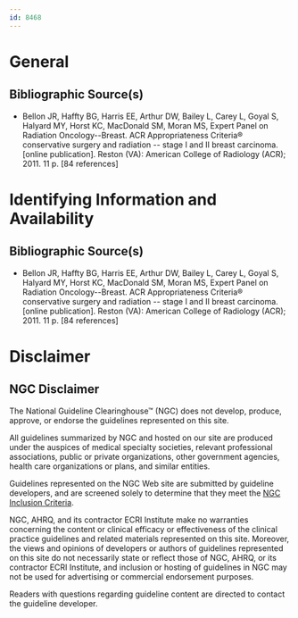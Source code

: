 ```yaml
---
id: 8468
---
```


# General

## Bibliographic Source(s)

- Bellon JR, Haffty BG, Harris EE, Arthur DW, Bailey L, Carey L, Goyal S, Halyard MY, Horst KC, MacDonald SM, Moran MS, Expert Panel on Radiation Oncology--Breast. ACR Appropriateness Criteria® conservative surgery and radiation -- stage I and II breast carcinoma. [online publication]. Reston (VA): American College of Radiology (ACR); 2011. 11 p. [84 references]

# Identifying Information and Availability

## Bibliographic Source(s)

- Bellon JR, Haffty BG, Harris EE, Arthur DW, Bailey L, Carey L, Goyal S, Halyard MY, Horst KC, MacDonald SM, Moran MS, Expert Panel on Radiation Oncology--Breast. ACR Appropriateness Criteria® conservative surgery and radiation -- stage I and II breast carcinoma. [online publication]. Reston (VA): American College of Radiology (ACR); 2011. 11 p. [84 references]

# Disclaimer

## NGC Disclaimer

The National Guideline Clearinghouse™ (NGC) does not develop, produce, approve, or endorse the guidelines represented on this site.

All guidelines summarized by NGC and hosted on our site are produced under the auspices of medical specialty societies, relevant professional associations, public or private organizations, other government agencies, health care organizations or plans, and similar entities.

Guidelines represented on the NGC Web site are submitted by guideline developers, and are screened solely to determine that they meet the [NGC Inclusion Criteria](/help-and-about/summaries/inclusion-criteria).

NGC, AHRQ, and its contractor ECRI Institute make no warranties concerning the content or clinical efficacy or effectiveness of the clinical practice guidelines and related materials represented on this site. Moreover, the views and opinions of developers or authors of guidelines represented on this site do not necessarily state or reflect those of NGC, AHRQ, or its contractor ECRI Institute, and inclusion or hosting of guidelines in NGC may not be used for advertising or commercial endorsement purposes.

Readers with questions regarding guideline content are directed to contact the guideline developer.

